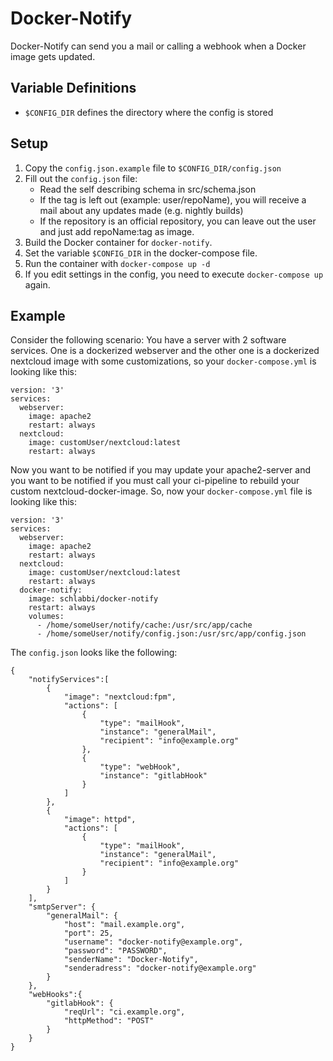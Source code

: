 # Docker-Notify

Docker-Notify can send you a mail or calling a webhook when a Docker image gets updated.

## Variable Definitions
* `$CONFIG_DIR` defines the directory where the config is stored

## Setup

1. Copy the `config.json.example` file to `$CONFIG_DIR/config.json`
2. Fill out the `config.json` file:
    * Read the self describing schema in src/schema.json
    * If the tag is left out (example: user/repoName), you will receive a mail about any updates made (e.g. nightly builds)
    * If the repository is an official repository, you can leave out the user and just add repoName:tag as image.
3. Build the Docker container for `docker-notify`.
4. Set the variable `$CONFIG_DIR` in the docker-compose file.
5. Run the container with `docker-compose up -d`
6. If you edit settings in the config, you need to execute `docker-compose up` again.

## Example
Consider the following scenario: 
You have a server with 2 software services. 
One is a dockerized webserver and the other one is a dockerized nextcloud image with some customizations, so your `docker-compose.yml` is looking like this:
```
version: '3'
services:
  webserver:
    image: apache2
    restart: always
  nextcloud:
    image: customUser/nextcloud:latest
    restart: always
```
Now you want to be notified if you may update your apache2-server and you want to be notified if you must call your ci-pipeline to rebuild your custom nextcloud-docker-image.
So, now your `docker-compose.yml` file is looking like this:
```
version: '3'
services:
  webserver:
    image: apache2
    restart: always
  nextcloud:
    image: customUser/nextcloud:latest
    restart: always
  docker-notify:
    image: schlabbi/docker-notify
    restart: always
    volumes: 
      - /home/someUser/notify/cache:/usr/src/app/cache
      - /home/someUser/notify/config.json:/usr/src/app/config.json
```

The `config.json` looks like the following:
```
{
    "notifyServices":[
        {
            "image": "nextcloud:fpm",
            "actions": [
                {
                    "type": "mailHook",
                    "instance": "generalMail",
                    "recipient": "info@example.org"
                },
                {
                    "type": "webHook",
                    "instance": "gitlabHook"
                }
            ]
        },
        {
            "image": httpd",
            "actions": [
                {
                    "type": "mailHook",
                    "instance": "generalMail",
                    "recipient": "info@example.org"
                }
            ]
        }
    ],
    "smtpServer": {
        "generalMail": {
            "host": "mail.example.org",
            "port": 25,
            "username": "docker-notify@example.org",
            "password": "PASSWORD",
            "senderName": "Docker-Notify",
            "senderadress": "docker-notify@example.org"
        }
    },
    "webHooks":{
        "gitlabHook": {
            "reqUrl": "ci.example.org",
            "httpMethod": "POST"
        }
    }
}
```